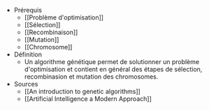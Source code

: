 - Prérequis
	- [[Problème d'optimisation]]
	- [[Sélection]]
	- [[Recombinaison]]
	- [[Mutation]]
	- [[Chromosome]]
- Définition
	- Un algorithme génétique permet de solutionner un problème d'optimisation et contient en général des étapes de sélection, recombinasion et mutation des chromosomes.
- Sources
	- [[An introduction to genetic algorithms]]
	- [[Artificial Intelligence a Modern Approach]]
